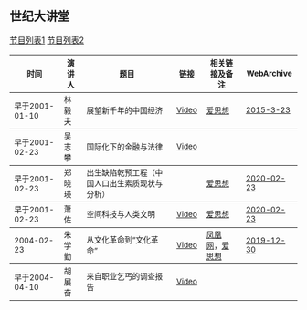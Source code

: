 ## 世纪大讲堂

[节目列表1](http://apps.lib.whu.edu.cn/film/film.ASP?typeid=9)
[节目列表2](http://wap.sciencenet.cn/blog-411752-426535.html?mobile=1)

<table>
    
<thead><tr>
    <th width><sub>时间</sub></th>
    <th width><sub>演讲人</sub></th>
    <th width><sub>题目</sub></th>
    <th width><sub>链接</sub></th>
    <th width><sub>相关链接及备注</sub></th>
    <th width><sub>WebArchive</sub></th>
</tr></thead>

<tbody><tr>
    <td><sub>早于2001-01-10</sub></td>
    <td><sub>林毅夫</sub></td>
    <td><sub>展望新千年的中国经济</sub></td>
    <td><sub><a href="https://youtu.be/iAjCDI9SZV8">Video</a></sub></td>
    <td><sub><a href="http://www.aisixiang.com/data/1944.html">爱思想</a></sub></td>
    <td><sub><a href="https://web.archive.org/web/20150323132623/http://www.aisixiang.com/data/1944.html">2015-3-23</a></sub></td>
</tr></tbody>

<tbody><tr>
    <td><sub>早于2001-02-23</sub></td>
    <td><sub>吴志攀</sub></td>
    <td><sub>国际化下的金融与法律</sub></td>
    <td><sub><a href="https://youtu.be/ykNPig_P1ds">Video</a></sub></td>
    <td><sub></sub></td>
    <td><sub></sub></td>
</tr></tbody>


<tbody><tr>
    <td><sub>早于2001-02-23</sub></td>
    <td><sub>郑晓瑛</sub></td>
    <td><sub>出生缺陷乾预工程（中国人口出生素质现状与分析）</sub></td>
    <td><sub></sub></td>
    <td><sub><a href="http://www.aisixiang.com/data/1886.html">爱思想</a></sub></td>
    <td><sub><a href="https://web.archive.org/web/20200223005737/http://www.aisixiang.com/data/1886.html">2020-02-23</a></sub></td>
</tr></tbody>

<tbody><tr>
    <td><sub>早于2001-02-23</sub></td>
    <td><sub>萧佐</sub></td>
    <td><sub>空间科技与人类文明</sub></td>
    <td><sub><a href="https://youtu.be/mWqIIY3FHZ0">Video</a></sub></td>
    <td><sub><a href="http://www.aisixiang.com/data/2085.html">爱思想</a></sub></td>
    <td><sub><a href="https://web.archive.org/web/20200908125733/http://www.aisixiang.com/data/2085.html">2020-02-23</a></sub></td>
</tr></tbody>

<tbody><tr>
    <td><sub>2004-02-23</sub></td>
    <td><sub>朱学勤</sub></td>
    <td><sub>从文化革命到“文化革命”</sub></td>
    <td><sub><a href="https://youtu.be/zVpih-MvvT8">Video</a></sub></td>
    <td><sub><a href="https://github.com/jeffyus/renwenjiangzuo/edit/master/ShiJiDaJiangTang.md">凤凰网</a>，<a href="http://www.aisixiang.com/data/2738.html">爱思想</a></sub></td>
    <td><sub><a href="https://web.archive.org/web/20191230060220/http://www.aisixiang.com/data/2738.html">2019-12-30</a></sub></td>
</tr></tbody>


<tbody><tr>
    <td><sub>早于2004-04-10</sub></td>
    <td><sub>胡展奋</sub></td>
    <td><sub>来自职业乞丐的调查报告</sub></td>
    <td><sub><a href="https://youtu.be/pHcuCu5RzY0">Video</a></sub></td>
    <td><sub></sub></td>
    <td><sub></sub></td>
</tr></tbody>

</table>
